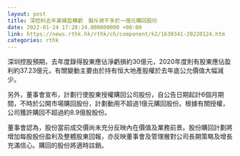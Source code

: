 ```yaml
---
layout: post
title: 深控料去年業績盈轉虧　擬斥資不多於一億元購回股份
date: 2022-01-24 17:28:24.000000000 +08:00
link: https://news.rthk.hk/rthk/ch/component/k2/1630341-20220124.htm
categories: rthk
---
```


深圳控股預期，去年度錄得股東應佔淨虧損約30億元，2020年度則有股東應佔盈利約37.23億元，有關變動主要由於持有恒大地產股權於去年底公允價值大幅減少。

另外，董事會宣布，計劃行使股東授權購回公司股份，自公告日期起計6個月期間，不時於公開市場購回股份，計劃動用不超過1億元購回股份。根據有關授權，公司獲許購回不超過約8.9億股股份。

董事會認為，股份當前成交價尚未充分反映內在價值及業務前景。股份購回計劃將增加每股股份盈利及整體股東回報，亦反映董事會及管理層對公司長期策略及增長充滿信心。購回的股份將適時註銷。
